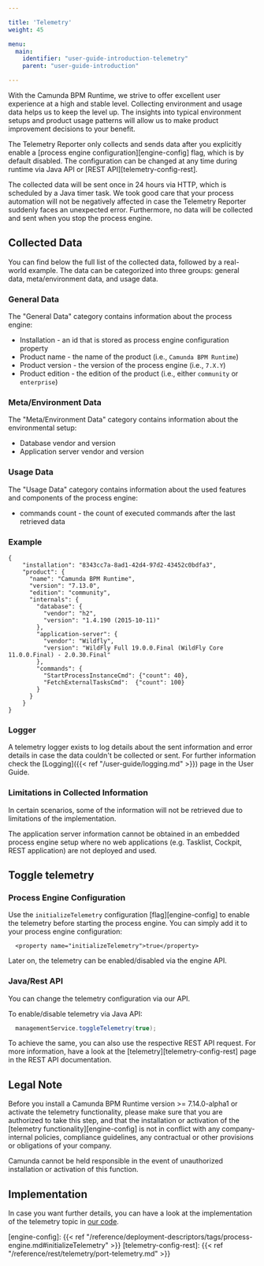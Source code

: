 ```yaml
---

title: 'Telemetry'
weight: 45

menu:
  main:
    identifier: "user-guide-introduction-telemetry"
    parent: "user-guide-introduction"

---
```



With the Camunda BPM Runtime, we strive to offer excellent user experience at a high and stable level. Collecting environment and usage data helps us to keep the level up. The insights into typical environment setups and product usage patterns will allow us to make product improvement decisions to your benefit.

The Telemetry Reporter only collects and sends data after you explicitly enable a [process engine configuration][engine-config] flag, which is by default disabled. The configuration can be changed at any time during runtime via Java API or [REST API][telemetry-config-rest].

The collected data will be sent once in 24 hours via HTTP, which is scheduled by a Java timer task. We took good care that your process automation will not be negatively affected in case the Telemetry Reporter suddenly faces an unexpected error. Furthermore, no data will be collected and sent when you stop the process engine.

## Collected Data

You can find below the full list of the collected data, followed by a real-world example. The data can be categorized into three groups: general data, meta/environment data, and usage data.

### General Data

The "General Data" category contains information about the process engine:

* Installation - an id that is stored as process engine configuration property
* Product name - the name of the product (i.e., `Camunda BPM Runtime`)
* Product version - the version of the process engine (i.e., `7.X.Y`)
* Product edition - the edition of the product (i.e., either `community` or `enterprise`)

### Meta/Environment Data
The "Meta/Environment Data" category contains information about the environmental setup:

* Database vendor and version
* Application server vendor and version

### Usage Data
The "Usage Data" category contains information about the used features and components of the process engine:

* commands count - the count of executed commands after the last retrieved data

### Example

```
{
    "installation": "8343cc7a-8ad1-42d4-97d2-43452c0bdfa3",
    "product": {
      "name": "Camunda BPM Runtime",
      "version": "7.13.0",
      "edition": "community",
      "internals": {
        "database": {  
          "vendor": "h2",
          "version": "1.4.190 (2015-10-11)"
        },
        "application-server": {
          "vendor": "Wildfly",
          "version": "WildFly Full 19.0.0.Final (WildFly Core 11.0.0.Final) - 2.0.30.Final"
        },
        "commands": {
          "StartProcessInstanceCmd": {"count": 40},
          "FetchExternalTasksCmd":  {"count": 100}
        }
      }
    }
}
```

### Logger

A telemetry logger exists to log details about the sent information and error details in case the data couldn't be collected or sent. For further information check the [Logging]({{< ref "/user-guide/logging.md" >}}) page in the User Guide.

### Limitations in Collected Information

In certain scenarios, some of the information will not be retrieved due to limitations of the implementation.

The application server information cannot be obtained in an embedded process engine setup where no web applications (e.g. Tasklist, Cockpit, REST application) are not deployed and used.


## Toggle telemetry

### Process Engine Configuration

Use the `initializeTelemetry` configuration [flag][engine-config] to enable the telemetry before starting the process engine. You can simply add it to your process engine configuration:

```
  <property name="initializeTelemetry">true</property>
```

Later on, the telemetry can be enabled/disabled via the engine API.

### Java/Rest API

You can change the telemetry configuration via our API.

To enable/disable telemetry via Java API:

```java
  managementService.toggleTelemetry(true);
```

To achieve the same, you can also use the respective REST API request. For more information, have a look at the [telemetry][telemetry-config-rest] page in the REST API documentation.

## Legal Note

Before you install a Camunda BPM Runtime version >= 7.14.0-alpha1 or activate the telemetry functionality, please make sure that you are authorized to take this step, and that the installation or activation of the [telemetry functionality][engine-config] is not in conflict with any company-internal policies, compliance guidelines, any contractual or other provisions or obligations of your company.

Camunda cannot be held responsible in the event of unauthorized installation or activation of this function.

## Implementation 

In case you want further details, you can have a look at the implementation of the telemetry topic in [our code](https://github.com/camunda/camunda-bpm-platform/blob/2015f4902853bf688216c9f75e846256d100fe95/engine/src/main/java/org/camunda/bpm/engine/impl/telemetry/reporter/TelemetrySendingTask.java#L69-L98).

[engine-config]: {{< ref "/reference/deployment-descriptors/tags/process-engine.md#initializeTelemetry" >}}
[telemetry-config-rest]: {{< ref "/reference/rest/telemetry/port-telemetry.md" >}}
